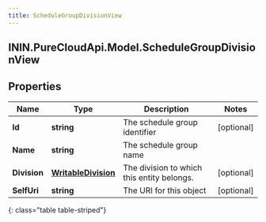 ```yaml
---
title: ScheduleGroupDivisionView
---
```

## ININ.PureCloudApi.Model.ScheduleGroupDivisionView

## Properties

|Name | Type | Description | Notes|
|------------ | ------------- | ------------- | -------------|
| **Id** | **string** | The schedule group identifier | [optional] |
| **Name** | **string** | The schedule group name | |
| **Division** | [**WritableDivision**](WritableDivision.html) | The division to which this entity belongs. | [optional] |
| **SelfUri** | **string** | The URI for this object | [optional] |
{: class="table table-striped"}


